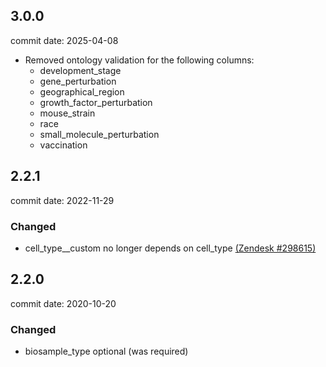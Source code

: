 ## 3.0.0
commit date: 2025-04-08
* Removed ontology validation for the following columns:
  * development_stage
  * gene_perturbation
  * geographical_region
  * growth_factor_perturbation
  * mouse_strain
  * race
  * small_molecule_perturbation
  * vaccination

## 2.2.1

commit date: 2022-11-29

### Changed

* cell_type__custom no longer depends on cell_type [\(Zendesk #298615\)]

[\(Zendesk #298615\)]: https://broadinstitute.zendesk.com/agent/tickets/298615

## 2.2.0

commit date: 2020-10-20

### Changed

* biosample_type optional (was required)
